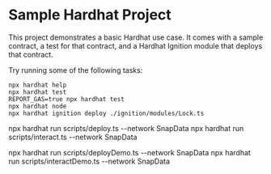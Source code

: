 # Sample Hardhat Project

This project demonstrates a basic Hardhat use case. It comes with a sample contract, a test for that contract, and a Hardhat Ignition module that deploys that contract.

Try running some of the following tasks:

```shell
npx hardhat help
npx hardhat test
REPORT_GAS=true npx hardhat test
npx hardhat node
npx hardhat ignition deploy ./ignition/modules/Lock.ts
```

npx hardhat run scripts/deploy.ts --network SnapData
npx hardhat run scripts/interact.ts --network SnapData


npx hardhat run scripts/deployDemo.ts --network SnapData
npx hardhat run scripts/interactDemo.ts --network SnapData
